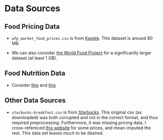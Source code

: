 # Data Sources

## Food Pricing Data
 - `wfp_market_food_prices.csv` is from [Kaggle](https://www.kaggle.com/jboysen/global-food-prices). This dataset is around 80 MB.

 - We can also consider [the World Food
   Project](https://public.opendatasoft.com/explore/dataset/global-food-prices-database-wfp/table/?sort=period)
   for a significantly larger dataset (at least 1 GB).

## Food Nutrition Data

 - Consider
   [this](https://catalog.data.gov/dataset/mypyramid-food-raw-data-f9ed6) and
   [this](https://data.world/adamhelsinger/food-nutrition-information).

## Other Data Sources

 - `starbucks-breakfast.csv` is from
   [Starbucks](https://www.starbucks.com/menu/catalog/nutrition?food=hot-breakfast#view_control=nutrition).
   This original csv (as downloaded) was both corrupted and not in the correct
   format, and thus required preprocessing. Furthermore, it was missing pricing
   data. I cross-refereced [this
   website](https://www.fastfoodmenuprices.com/starbucks-prices/) for some
   prices, and mean-imputed the rest. This data set leaves much to be desired.
